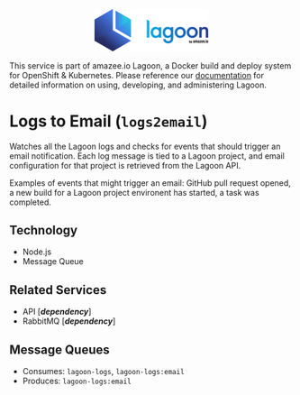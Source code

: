 <p align="center"><img
src="https://raw.githubusercontent.com/amazeeio/lagoon/main/docs/images/lagoon-logo.png"
alt="The Lagoon logo is a blue hexagon split in two pieces with an L-shaped cut"
width="40%"></p>

This service is part of amazee.io Lagoon, a Docker build and deploy system for
OpenShift & Kubernetes. Please reference our [documentation] for detailed
information on using, developing, and administering Lagoon.

# Logs to Email (`logs2email`)

Watches all the Lagoon logs and checks for events that should trigger an email
notification. Each log message is tied to a Lagoon project, and email
configuration for that project is retrieved from the Lagoon API.

Examples of events that might trigger an email: GitHub pull request opened, a new
build for a Lagoon project environent has started, a task was completed.

## Technology

* Node.js
* Message Queue

## Related Services

* API [***dependency***]
* RabbitMQ [***dependency***]

## Message Queues

* Consumes: `lagoon-logs`, `lagoon-logs:email`
* Produces: `lagoon-logs:email`

[documentation]: https://docs.lagoon.sh/

